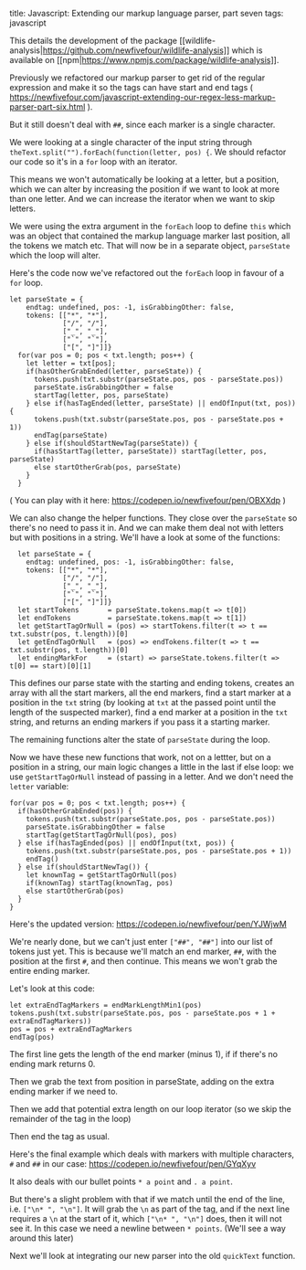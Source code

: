 title: Javascript: Extending our markup language parser, part seven
tags: javascript


This details the development of the package [[wildlife-analysis|https://github.com/newfivefour/wildlife-analysis]] which is available on [[npm|https://www.npmjs.com/package/wildlife-analysis]].

 

Previously we refactored our markup parser to get rid of the regular expression and make it so the tags can have start and end tags ( https://newfivefour.com/javascript-extending-our-regex-less-markup-parser-part-six.html ).

But it still doesn't deal with `##`, since each marker is a single character. 

We were looking at a single character of the input string through `theText.split("").forEach(function(letter, pos) {`. We should refactor our code so it's in a `for` loop with an iterator. 

This means we won't automatically be looking at a letter, but a position, which we can alter by increasing the position if we want to look at more than one letter. And we can increase the iterator when we want to skip letters.

We were using the extra argument in the `forEach` loop to define `this` which was an object that contained the markup language marker last position, all the tokens we match etc. That will now be in a separate object, `parseState` which the loop will alter.

Here's the code now we've refactored out the `forEach` loop in favour of a `for` loop.

```
let parseState = { 
    endtag: undefined, pos: -1, isGrabbingOther: false, 
    tokens: [["*", "*"], 
             ["/", "/"], 
             ["_", "_"], 
             ["`", "`"],
             ["[", "]"]]}
  for(var pos = 0; pos < txt.length; pos++) {
    let letter = txt[pos];
    if(hasOtherGrabEnded(letter, parseState)) {
      tokens.push(txt.substr(parseState.pos, pos - parseState.pos))
      parseState.isGrabbingOther = false
      startTag(letter, pos, parseState)
    } else if(hasTagEnded(letter, parseState) || endOfInput(txt, pos)) {
      tokens.push(txt.substr(parseState.pos, pos - parseState.pos + 1))
      endTag(parseState)
    } else if(shouldStartNewTag(parseState)) {
      if(hasStartTag(letter, parseState)) startTag(letter, pos, parseState)
      else startOtherGrab(pos, parseState)
    }
  }
```

( You can play with it here: https://codepen.io/newfivefour/pen/OBXXdp )

We can also change the helper functions. They close over the `parseState` so there's no need to pass it in. And we can make them deal not with letters but with positions in a string. We'll have a look at some of the functions:

```
  let parseState = { 
    endtag: undefined, pos: -1, isGrabbingOther: false, 
    tokens: [["*", "*"], 
             ["/", "/"], 
             ["_", "_"],
             ["`", "`"],
             ["[", "]"]]}
  let startTokens       = parseState.tokens.map(t => t[0])
  let endTokens         = parseState.tokens.map(t => t[1])
  let getStartTagOrNull = (pos) => startTokens.filter(t => t == txt.substr(pos, t.length))[0]
  let getEndTagOrNull   = (pos) => endTokens.filter(t => t == txt.substr(pos, t.length))[0]
  let endingMarkFor     = (start) => parseState.tokens.filter(t => t[0] == start)[0][1]
```

This defines our parse state with the starting and ending tokens, creates an array with all the start markers, all the end markers, find a start marker at a position in the `txt` string (by looking at `txt` at the passed point until the length of the suspected marker), find a end marker at a position in the `txt` string, and returns an ending markers if you pass it a starting marker.

The remaining functions alter the state of `parseState` during the loop. 

Now we have these new functions that work, not on a lettter, but on a position in a string, our main logic changes a little in the last if else loop: we use `getStartTagOrNull` instead of passing in a letter. And we don't need the `letter` variable:

```
for(var pos = 0; pos < txt.length; pos++) {
  if(hasOtherGrabEnded(pos)) {
    tokens.push(txt.substr(parseState.pos, pos - parseState.pos))
    parseState.isGrabbingOther = false
    startTag(getStartTagOrNull(pos), pos)
  } else if(hasTagEnded(pos) || endOfInput(txt, pos)) {
    tokens.push(txt.substr(parseState.pos, pos - parseState.pos + 1))
    endTag()
  } else if(shouldStartNewTag()) {
    let knownTag = getStartTagOrNull(pos)
    if(knownTag) startTag(knownTag, pos)
    else startOtherGrab(pos)
  }
}
```

Here's the updated version: https://codepen.io/newfivefour/pen/YJWjwM

We're nearly done, but we can't just enter `["##", "##"]` into our list of tokens just yet. This is because we'll match an end marker, `##`, with the position at the first `#`, and then continue. This means we won't grab the entire ending marker.

Let's look at this code:

```
let extraEndTagMarkers = endMarkLengthMin1(pos)
tokens.push(txt.substr(parseState.pos, pos - parseState.pos + 1 + extraEndTagMarkers))
pos = pos + extraEndTagMarkers 
endTag(pos)
```

The first line gets the length of the end marker (minus 1), if if there's no ending mark returns 0.

Then we grab the text from position in parseState, adding on the extra ending marker if we need to.

Then we add that potential extra length on our loop iterator (so we skip the remainder of the tag in the loop)

Then end the tag as usual.

Here's the final example which deals with markers with multiple characters, `#` and `##` in our case: https://codepen.io/newfivefour/pen/GYqXyv

It also deals with our bullet points `* a point` and `. a point`. 

But there's a slight problem with that if we match until the end of the line, i.e. `["\n* ", "\n"]`. It will grab the `\n` as part of the tag, and if the next line requires a `\n` at the start of it, which `["\n* ", "\n"]` does, then it will not see it. In this case we need a newline between `* points`. (We'll see a way around this later)

Next we'll look at integrating our new parser into the old `quickText` function.
